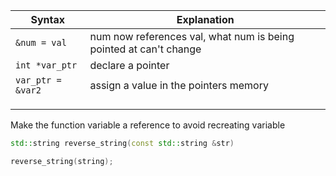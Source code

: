 
| Syntax            | Explanation                                                       |
| ----------------- | ----------------------------------------------------------------- |
| `&num = val`      | num now references val, what num is being pointed at can't change |
| `int *var_ptr`    | declare a pointer                                                 |
| `var_ptr = &var2` | assign a value in the pointers memory                             |
|                   |                                                                   |
|                   |                                                                   |
|                   |                                                                   |

Make the function variable a reference to avoid recreating variable
```cpp
std::string reverse_string(const std::string &str)

reverse_string(string);
```

